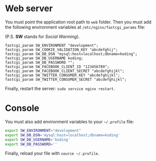 # Web server

You must point the application root path to `web` folder. Then you must add the
following environment variables at `/etc/nginx/fastcgi_params` file:

(P.S. **SW** stands for *Social Warming*).

```nginx
fastcgi_param SW_ENVIRONMENT "development";
fastcgi_param SW_COOKIE_VALIDATION_KEY "abcdefghij";
fastcgi_param SW_DB_DSN "mysql:host=localhost;dbname=koding";
fastcgi_param SW_DB_USERNAME koding;
fastcgi_param SW_DB_PASSWORD "";
fastcgi_param SW_FACEBOOK_CLIENT_ID "123456789";
fastcgi_param SW_FACEBOOK_CLIENT_SECRET "abcdefghijkl";
fastcgi_param SW_TWITTER_CONSUMER_KEY "abcdefghijkl";
fastcgi_param SW_TWITTER_CONSUMER_SECRET "abcdefghijkl";
```

Finally, restart the server: `sudo service nginx restart`.

# Console

You must also add environment variables to your `~/.profile` file:

```bash
export SW_ENVIRONMENT="development"
export SW_DB_DSN='mysql:host=localhost;dbname=koding'
export SW_DB_USERNAME='koding'
export SW_DB_PASSWORD=''

```

Finally, reload your file with `source ~/.profile`.